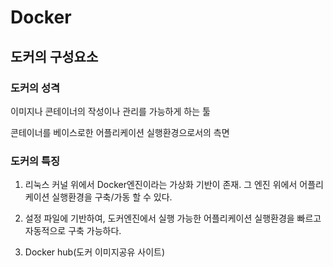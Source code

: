 # Docker

## 도커의 구성요소

### 도커의 성격

이미지나 콘테이너의 작성이나 관리를 가능하게 하는 툴

콘테이너를 베이스로한 어플리케이션 실행환경으로서의 측면

### 도커의 특징

1. 리눅스 커널 위에서 Docker엔진이라는 가상화 기반이 존재. 그 엔진 위에서 어플리케이션 실행환경을 구축/가동 할 수 있다.

2. 설정 파일에 기반하여, 도커엔진에서 실행 가능한 어플리케이션 실행환경을 빠르고 자동적으로 구축 가능하다.

3. Docker hub(도커 이미지공유 사이트)

